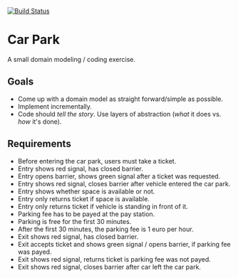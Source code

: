 [![Build Status](https://travis-ci.org/g-fresh/car-park.svg)](https://travis-ci.org/g-fresh/car-park)

# Car Park

A small domain modeling / coding exercise.

## Goals

- Come up with a domain model as straight forward/simple as possible.
- Implement incrementally.
- Code should *tell the story*. 
  Use layers of abstraction (*what* it does vs. *how* it's done).

## Requirements

- Before entering the car park, users must take a ticket.
- Entry shows red signal, has closed barrier.
- Entry opens barrier, shows green signal after a ticket was requested.
- Entry shows red signal, closes barrier after vehicle entered the car park.
- Entry shows whether space is available or not.
- Entry only returns ticket if space is available.
- Entry only returns ticket if vehicle is standing in front of it.
- Parking fee has to be payed at the pay station.
- Parking is free for the first 30 minutes.
- After the first 30 minutes, the parking fee is 1 euro per hour.
- Exit shows red signal, has closed barrier.
- Exit accepts ticket and shows green signal / opens barrier, 
  if parking fee was payed.
- Exit shows red signal, returns ticket is parking fee was not payed.
- Exit shows red signal, closes barrier after car left the car park.

